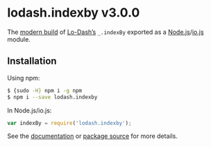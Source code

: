 # lodash.indexby v3.0.0

The [modern build](https://github.com/lodash/lodash/wiki/Build-Differences) of [Lo-Dash’s](https://lodash.com/) `_.indexBy` exported as a [Node.js](http://nodejs.org/)/[io.js](https://iojs.org/) module.

## Installation

Using npm:

```bash
$ {sudo -H} npm i -g npm
$ npm i --save lodash.indexby
```

In Node.js/io.js:

```js
var indexBy = require('lodash.indexby');
```

See the [documentation](https://lodash.com/docs#indexBy) or [package source](https://github.com/lodash/lodash/blob/3.0.0-npm-packages/lodash.indexby/index.js) for more details.
